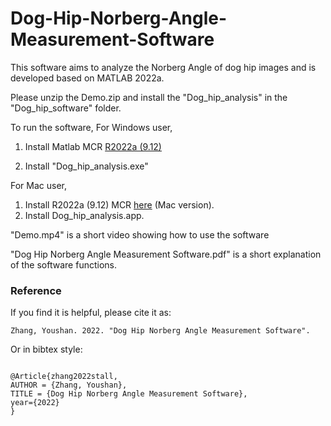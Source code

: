 # Dog-Hip-Norberg-Angle-Measurement-Software

This software aims to analyze the Norberg Angle of dog hip images and is developed based on MATLAB 2022a.

Please unzip the Demo.zip and install the "Dog_hip_analysis" in the "Dog_hip_software" folder.

To run the software, 
For Windows user, 

1. Install Matlab MCR [R2022a (9.12)](https://www.mathworks.com/products/compiler/mcr/index.html)

2. Install "Dog_hip_analysis.exe"


For Mac user,
1. Install R2022a (9.12) MCR [here](https://www.mathworks.com/products/compiler/matlab-runtime.html) (Mac version). 
2. Install Dog_hip_analysis.app.



"Demo.mp4" is a short video showing how to use the software

"Dog Hip Norberg Angle Measurement Software.pdf" is a short explanation of the software functions.



### Reference

If you find it is helpful, please cite it as:

`
Zhang, Youshan. 2022. "Dog Hip Norberg Angle Measurement Software".
`


Or in bibtex style:

```

@Article{zhang2022stall,
AUTHOR = {Zhang, Youshan},
TITLE = {Dog Hip Norberg Angle Measurement Software},
year={2022}
}


